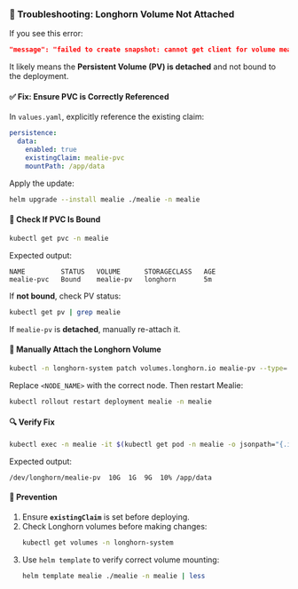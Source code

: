 ### 📌 Troubleshooting: Longhorn Volume Not Attached  

If you see this error:  

```json
"message": "failed to create snapshot: cannot get client for volume mealie-pv on node atlasmalt-kube-vm-control: engine is not running"
```

It likely means the **Persistent Volume (PV) is detached** and not bound to the deployment.  

#### ✅ **Fix: Ensure PVC is Correctly Referenced**  
In `values.yaml`, explicitly reference the existing claim:  

```yaml
persistence:
  data:
    enabled: true
    existingClaim: mealie-pvc
    mountPath: /app/data
```

Apply the update:  
```sh
helm upgrade --install mealie ./mealie -n mealie
```

#### 🔄 **Check If PVC Is Bound**  
```sh
kubectl get pvc -n mealie
```
Expected output:
```
NAME         STATUS   VOLUME      STORAGECLASS   AGE
mealie-pvc   Bound    mealie-pv   longhorn       5m
```
If **not bound**, check PV status:  
```sh
kubectl get pv | grep mealie
```
If `mealie-pv` is **detached**, manually re-attach it.

#### 🔧 **Manually Attach the Longhorn Volume**  
```sh
kubectl -n longhorn-system patch volumes.longhorn.io mealie-pv --type='merge' -p '{"spec":{"nodeID":"<NODE_NAME>"}}'
```
Replace `<NODE_NAME>` with the correct node. Then restart Mealie:  
```sh
kubectl rollout restart deployment mealie -n mealie
```

#### 🔍 **Verify Fix**  
```sh
kubectl exec -n mealie -it $(kubectl get pod -n mealie -o jsonpath="{.items[0].metadata.name}") -- df -h | grep /app/data
```
Expected output:
```
/dev/longhorn/mealie-pv  10G  1G  9G  10% /app/data
```

#### 🚀 **Prevention**  
1. Ensure **`existingClaim`** is set before deploying.  
2. Check Longhorn volumes before making changes:  
   ```sh
   kubectl get volumes -n longhorn-system
   ```
3. Use `helm template` to verify correct volume mounting:  
   ```sh
   helm template mealie ./mealie -n mealie | less
   ```
